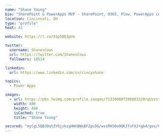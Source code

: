 ```yaml
---
name: "Shane Young"
bio: "SharePoint & PowerApps MVP - SharePoint, O365, Flow, PowerApps consulting? @PowerApps911 | Pure Snark? You found it."
location: Cincinnati, OH
type: "profile"
heat: 41

website: https://t.co/91p5BQ3pUe

twitter:
  username: ShanesCows
  url: https://twitter.com/ShanesCows
  followers: 18514

linkedin:
  url: https://www.linkedin.com/in/cincyshane

topics:
  - Power Apps

images:
  - url: https://pbs.twimg.com/profile_images/713100007398883329/qUzvsvQ3_400x400.jpg
    width: 400
    height: 400
    isCached: true
    title: "Shane Young"

secured: "myCgL5QBJOqtZYGjzkzgHWnBWxBFZpLDG/wvxRH3Oo9QKJTuFXJ+gb4/gos/CU3Fg0jYMXXF2g6RSeQlks9+23SqBsdMNVgh5weAq+FPuTiY7cY6KAvqbZF0L0ir3hiouEaG9JoRG5LcOpUvyQ+hdKLF+VjJ6V2EMLz6wVnomjTM1aebM4OdscT0KWXIkEZWNVTI8tAosQZY/duzGY7FiN1/431jVjfjlcvrz/PrEyoZKYzQ9bzNs5Zl4QDnKENUfIg1xMEpzURMLpP3QkJ44ZDLigEyVfkTZAsDzExmW1GwYSa6/0f7+AsKwDOlEwf+EsGMwqIrHdTNuyH0XaSS+hIwHjX2ScUmJ+MO5NzwqJF6huGL+C+WttqqyNPJhx+rEHug5W2Jm9mV6t9/ahDvmJeqieAg05ENkHkslQkM+OM=;qCPAhRghXKxXu4Pb0GJY5g=="
---
```


